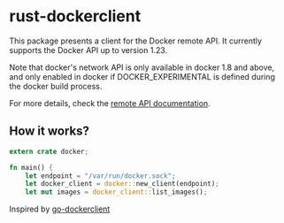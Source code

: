 # rust-dockerclient

This package presents a client for the Docker remote API. It currently supports the Docker API up to version 1.23.

Note that docker's network API is only available in docker 1.8 and above, and only enabled in docker if DOCKER_EXPERIMENTAL is defined during the docker build process.

For more details, check the [remote API
documentation](https://docs.docker.com/engine/reference/api/docker_remote_api/).

## How it works?

```rust
extern crate docker;

fn main() {
    let endpoint = "/var/run/docker.sock";
    let docker_client = docker::new_client(endpoint);
    let mut images = docker_client::list_images();
```

Inspired by [go-dockerclient](https://github.com/fsouza/go-dockerclient)
